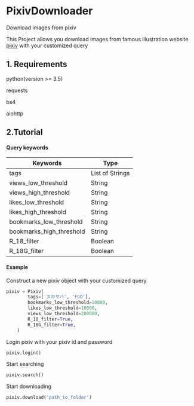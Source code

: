 # PixivDownloader
Download images from pixiv 

This Project allows you download images from famous illustration website [pixiv](https://www.pixiv.net) with your customized query



## 1. Requirements

python(version >= 3.5)

requests

bs4

aiohttp
   
## 2.Tutorial

#### Query keywords
   
Keywords | Type
--- | ---
tags | List of Strings 
views_low_threshold | String
views_high_threshold | String
likes_low_threshold | String
likes_high_threshold | String
bookmarks_low_threshold | String
bookmarks_high_threshold | String
R_18_filter | Boolean
R_18G_filter | Boolean

#### Example

Construct a new pixiv object with your customized query

```python
pixiv = Pixiv(
        tags=['スカサハ', 'FGO'],
        bookmarks_low_threshold=10000,
        likes_low_threshold=10000,
        views_low_threshold=200000,
        R_18_filter=True,
        R_18G_filter=True,
    )
```

Login pixiv with your pixiv id and password

```python
pixiv.login()
```

Start searching

```python
pixiv.search()
```

Start downloading

```python
pixiv.download('path_to_folder')
```
   


